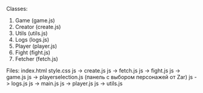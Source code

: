 
Classes:

1. Game (game.js)
2. Creator (create.js)
3. Utils (utils.js)
4. Logs (logs.js)
5. Player (player.js)
6. Fight (fight.js)
7. Fetcher (fetch.js)


Files:
index.html
style.css
js -> create.js
js -> fetch.js
js -> fight.js
js -> game.js
js -> playerselection.js (панель с выбором персонажей от Zar)
js -> logs.js
js -> main.js
js -> player.js
js -> utils.js
